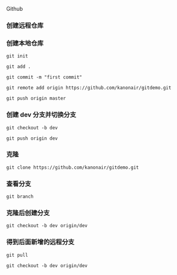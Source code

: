 Github

### 创建远程仓库

### 创建本地仓库

`git init`

`git add .`

`git commit -m "first commit"`

`git remote add origin https://github.com/kanonair/gitdemo.git`

`git push origin master`

### 创建 dev 分支并切换分支

`git checkout -b dev`

`git push origin dev`

### 克隆

`git clone https://github.com/kanonair/gitdemo.git`

### 查看分支

`git branch`

### 克隆后创建分支

`git checkout -b dev origin/dev`

### 得到后面新增的远程分支

`git pull`

`git checkout -b dev origin/dev`

